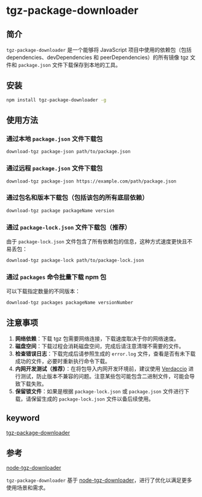 # tgz-package-downloader

## 简介

`tgz-package-downloader` 是一个能够将 JavaScript 项目中使用的依赖包（包括 dependencies、devDependencies 和 peerDependencies）的所有镜像 tgz 文件和 `package.json` 文件下载保存到本地的工具。

## 安装

```bash
npm install tgz-package-downloader -g
```

## 使用方法

### 通过本地 `package.json` 文件下载包

```bash
download-tgz package-json path/to/package.json
```

### 通过远程 `package.json` 文件下载包

```bash
download-tgz package-json https://example.com/path/package.json
```

### 通过包名和版本下载包（包括该包的所有底层依赖）

```bash
download-tgz package packageName version
```

### 通过 `package-lock.json` 文件下载包（推荐）

由于 `package-lock.json` 文件包含了所有依赖包的信息，这种方式速度更快且不易丢包：

```bash
download-tgz package-lock path/to/package-lock.json
```

### 通过 `packages` 命令批量下载 npm 包

可以下载指定数量的不同版本：

```bash
download-tgz packages packageName versionNumber
```

## 注意事项

1. **网络依赖**：下载 tgz 包需要网络连接，下载速度取决于你的网络速度。
2. **磁盘空间**：下载过程会消耗磁盘空间，完成后请注意清理不需要的文件。
3. **检查错误日志**：下载完成后请参照生成的 `error.log` 文件，查看是否有未下载成功的文件，必要时重新执行命令下载。
4. **内网开发测试（推荐）**：在将包导入内网开发环境前，建议使用 [Verdaccio](https://verdaccio.org/) 进行测试，防止版本不兼容的问题。注意某些包可能包含二进制文件，可能会导致下载失败。
5. **保留锁文件**：如果是根据 `package-lock.json` 或 `package.json` 文件进行下载，请保留生成的 `package-lock.json` 文件以备后续使用。

## keyword
[tgz-package-downloader](https://www.npmjs.com/search?q=tgz-package-downloader)

## 参考

[node-tgz-downloader](https://www.npmjs.com/package/node-tgz-downloader)

`tgz-package-downloader` 基于 [node-tgz-downloader](https://www.npmjs.com/package/node-tgz-downloader)，进行了优化以满足更多使用场景和需求。
